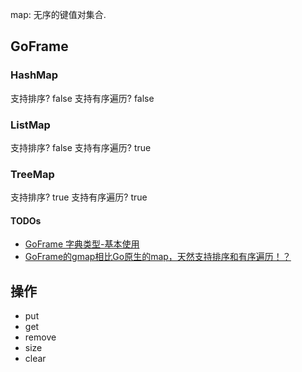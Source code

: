 map: 无序的键值对集合.

## GoFrame

### HashMap

支持排序? false
支持有序遍历? false

### ListMap

支持排序? false
支持有序遍历? true

### TreeMap

支持排序? true
支持有序遍历? true

#### TODOs

- [GoFrame 字典类型-基本使用](https://goframe.org/pages/viewpage.action?pageId=30736711)
- [GoFrame的gmap相比Go原生的map，天然支持排序和有序遍历！？](https://mp.weixin.qq.com/s/5ZFkSGA_iVQZnPUftzoxZg)

## 操作

* put
* get
* remove
* size
* clear



